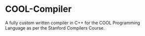# COOL-Compiler
A fully custom written compiler in C++ for the COOL Programming Language as per the Stanford Compilers Course.
